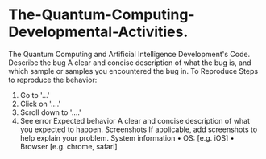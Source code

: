 # The-Quantum-Computing-Developmental-Activities.
The Quantum Computing and Artificial Intelligence Development's Code.
Describe the bug A clear and concise description of what the bug is, and which sample or samples you encountered the bug in.
To Reproduce Steps to reproduce the behavior:
1.	Go to '...'
2.	Click on '....'
3.	Scroll down to '....'
4.	See error
Expected behavior A clear and concise description of what you expected to happen.
Screenshots If applicable, add screenshots to help explain your problem.
System information
•	OS: [e.g. iOS]
•	Browser [e.g. chrome, safari]

